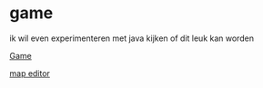# game

ik wil even experimenteren met java
kijken of dit leuk kan worden 


<a href="https://maikel999.github.io/game/">Game</a>

<a href="https://maikel999.github.io/game/map_editor/map_editor.html">map editor</a>

